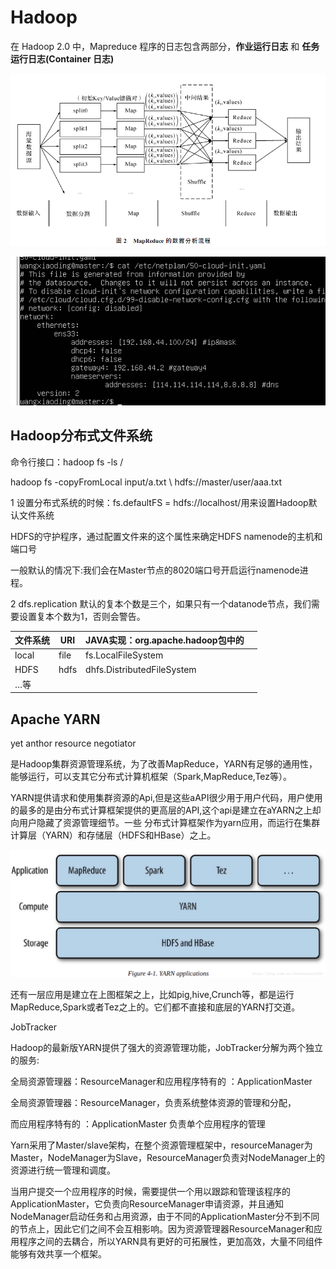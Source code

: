 # Hadoop

在 Hadoop 2.0 中，Mapreduce 程序的日志包含两部分，**作业运行日志** 和 **任务运行日志(Container 日志)**

![](Hadoop日志结构.assets/clip_image001.png)



![ ](Hadoop.assets/clip_image001.png)

## Hadoop分布式文件系统

命令行接口：hadoop fs -ls /

hadoop fs -copyFromLocal  input/a.txt  \  hdfs://master/user/aaa.txt

 1 设置分布式系统的时候：fs.defaultFS = hdfs://localhost/用来设置Hadoop默认文件系统

HDFS的守护程序，通过配置文件来的这个属性来确定HDFS namenode的主机和端口号

一般默认的情况下:我们会在Master节点的8020端口号开启运行namenode进程。

2  dfs.replication  默认的复本个数是三个，如果只有一个datanode节点，我们需要设置复本个数为1，否则会警告。

 

| 文件系统 | URI  | JAVA实现：org.apache.hadoop包中的 |      |
| -------- | ---- | --------------------------------- | ---- |
| local    | file | fs.LocalFileSystem                |      |
| HDFS     | hdfs | dhfs.DistributedFileSystem        |      |
| …等      |      |                                   |      |

##  Apache YARN

yet anthor resource negotiator 

 

是Hadoop集群资源管理系统，为了改善MapReduce，YARN有足够的通用性，能够运行，可以支其它分布式计算机框架（Spark,MapReduce,Tez等）。

 

YARN提供请求和使用集群资源的Api,但是这些aAPI很少用于用户代码，用户使用的最多的是由分布式计算框架提供的更高层的API,这个api是建立在aYARN之上却向用户隐藏了资源管理细节。一些 分布式计算框架作为yarn应用，而运行在集群计算层（YARN）和存储层（HDFS和HBase）之上。

 ![1559992762282](Hadoop日志结构.assets/1559992762282.png)

还有一层应用是建立在上图框架之上，比如pig,hive,Crunch等，都是运行MapReduce,Spark或者Tez之上的。它们都不直接和底层的YARN打交道。

JobTracker

Hadoop的最新版YARN提供了强大的资源管理功能，JobTracker分解为两个独立的服务:  

 全局资源管理器：ResourceManager和应用程序特有的 ：ApplicationMaster 

 

全局资源管理器：ResourceManager，负责系统整体资源的管理和分配，

而应用程序特有的 ：ApplicationMaster 负责单个应用程序的管理

 

Yarn采用了Master/slave架构，在整个资源管理框架中，resourceManager为Master，NodeManager为Slave，ResourceManager负责对NodeManager上的资源进行统一管理和调度。

当用户提交一个应用程序的时候，需要提供一个用以跟踪和管理该程序的ApplicationMaster，它负责向ResourceManager申请资源，并且通知NodeManager启动任务和占用资源，由于不同的ApplicationMaster分不到不同的节点上，因此它们之间不会互相影响。因为资源管理器ResourceManager和应用程序之间的去耦合，所以YARN具有更好的可拓展性，更加高效，大量不同组件能够有效共享一个框架。